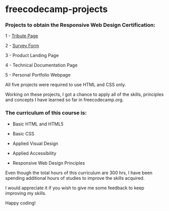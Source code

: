 # freecodecamp-projects

### Projects to obtain the Responsive Web Design Certification:

1 - [Tribute Page](https://github.com/rafix923/freecodecamp-projects/tree/main/responsive-web-design-projects/tribute-page)

2 - [Survey Form](https://github.com/rafix923/freecodecamp-projects/tree/main/responsive-web-design-projects/survey-form)

3 - Product Landing Page

4 - Technical Documentation Page

5 - Personal Portfolio Webpage

All five projects were required to use HTML and CSS only.

Working on these projects, I got a chance to apply all of the skills, principles and concepts I have learned so far in freecodecamp.org. 

### The curriculum of this course is: 

- Basic HTML and HTML5 

- Basic CSS 

- Applied Visual Design 

- Applied Accessibility

- Responsive Web Design Principles

Even though the total hours of this curriculum are 300 hrs, I have been spending additional hours of studies to improve the skills acquired. 

I would appreciate it if you wish to give me some feedback to keep improving my skills.

Happy coding!
